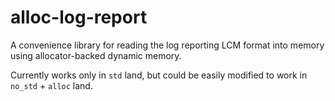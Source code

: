 # alloc-log-report

A convenience library for reading the log reporting LCM format into memory
using allocator-backed dynamic memory.

Currently works only in `std`
land, but could be easily modified to work in `no_std` + `alloc` land.